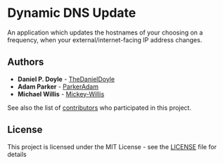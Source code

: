 # Dynamic DNS Update

An application which updates the hostnames of your choosing on a frequency, when your external/internet-facing IP address changes.

## Authors

* **Daniel P. Doyle** - [TheDanielDoyle](https://github.com/TheDanielDoyle/)
* **Adam Parker** - [ParkerAdam](https://github.com/parkeradam/)
* **Michael Willis** - [Mickey-Willis](https://github.com/mickey-willis/)

See also the list of [contributors](https://github.com/TheDanielDoyle/DDNSUpdate/contributors) who participated in this project.

## License

This project is licensed under the MIT License - see the [LICENSE](LICENSE.md) file for details
